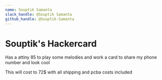 ```yaml
---
name: Souptik Samanta
slack_handle: @Souptik Samanta
github_handle: @Souptik-Samanta
---
```


# Souptik's Hackercard

Has a attiny 85 to play some melodies and work a card to share my phone number and look cool

This will cost to 72$ with all shipping and pcba costs included